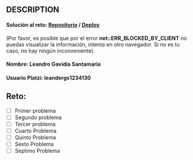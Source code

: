 ## DESCRIPTION

#### **Solución al reto:** [Repositorio](https://github.com/LeanderGS/react-eth-challenge) / [Deploy](https://leandergs.github.io/react-eth-challenge/)

(Por favor, es posible que por el error **net::ERR_BLOCKED_BY_CLIENT** no puedas visualizar la información, intenta en otro navegador. Si no es tu caso, no hay ningún inconveniente).

#### **Nombre:** Leandro Gavidia Santamaria
#### **Usuario Platzi:** leandergs1234130

## Reto:

- [ ] Primer problema
- [ ] Segundo problema
- [ ] Tercer problema
- [ ] Cuarto Problema
- [ ] Quinto Problema
- [ ] Sexto Problema
- [ ] Septimo Problema
